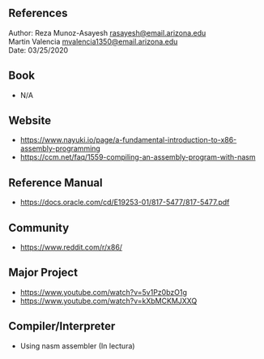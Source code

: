 References
------------

Author: 
Reza Munoz-Asayesh [rasayesh@email.arizona.edu](mailto:rasayesh@email.arizona.edu)  
Martin Valencia    [mvalencia1350@email.arizona.edu](mailto:mvalencia1350@email.arizona.edu)  
Date: 03/25/2020

## Book
* N/A

## Website
* https://www.nayuki.io/page/a-fundamental-introduction-to-x86-assembly-programming
* https://ccm.net/faq/1559-compiling-an-assembly-program-with-nasm

## Reference Manual
* https://docs.oracle.com/cd/E19253-01/817-5477/817-5477.pdf

## Community
* https://www.reddit.com/r/x86/

## Major Project
* https://www.youtube.com/watch?v=5v1Pz0bzO1g
* https://www.youtube.com/watch?v=kXbMCKMJXXQ

## Compiler/Interpreter 
* Using nasm assembler (In lectura)



